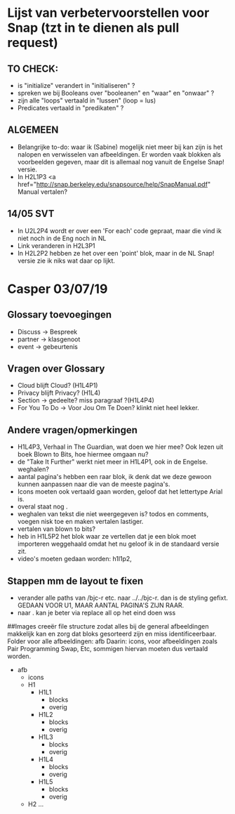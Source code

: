 # Lijst van verbetervoorstellen voor Snap (tzt in te dienen als pull request)
## TO CHECK: 
* is "initialize" verandert in "initialiseren" ? 
* spreken we bij Booleans over "booleanen" en "waar" en "onwaar" ? 
* zijn alle "loops" vertaald in "lussen" (loop = lus)
* Predicates vertaald in "predikaten"  ? 

## ALGEMEEN
* Belangrijke to-do: waar ik (Sabine) mogelijk niet meer bij kan zijn is het nalopen en verwisselen van afbeeldingen. Er worden vaak blokken als voorbeelden gegeven, maar dit is allemaal nog vanuit de Engelse Snap! versie.
* In H2L1P3 <a href="http://snap.berkeley.edu/snapsource/help/SnapManual.pdf"   Manual vertalen?

## 14/05 SVT
* In U2L2P4 wordt er over een 'For each' code gepraat, maar die vind ik niet noch in de Eng noch in NL
* Link veranderen in H2L3P1
* In H2L2P2 hebben ze het over een 'point'  blok, maar in de NL Snap! versie zie ik niks wat daar op lijkt.

# Casper 03/07/19

## Glossary toevoegingen
* Discuss -> Bespreek
* partner -> klasgenoot
* event -> gebeurtenis

## Vragen over Glossary
* Cloud blijft Cloud? (H1L4P1)
* Privacy blijft Privacy? (H1L4)
* Section -> gedeelte? miss paragraaf ?(H1L4P4)
* For You To Do -> Voor Jou Om Te Doen? klinkt niet heel lekker.

## Andere vragen/opmerkingen
* H1L4P3, Verhaal in The Guardian, wat doen we hier mee? Ook lezen uit boek Blown to Bits, hoe hiermee omgaan nu?
* de "Take It Further" werkt niet meer in H1L4P1, ook in de Engelse. weghalen?
* aantal pagina's hebben een raar <head> blok, ik denk dat we deze gewoon kunnen aanpassen naar die van de meeste pagina's.
* Icons moeten ook vertaald gaan worden, geloof dat het lettertype Arial is.
* overal staat nog <html lang="en">.
* weghalen van tekst die niet weergegeven is? todos en comments, voegen nisk toe en maken vertalen lastiger.
* vertalen van blown to bits?
* heb in H1L5P2 het blok waar ze vertellen dat je een blok moet importeren weggehaald omdat het nu geloof ik in de standaard versie zit.
* video's moeten gedaan worden: h1l1p2, 

## Stappen mm de layout te fixen
* verander alle paths van /bjc-r etc. naar ../../bjc-r. dan is de styling gefixt. GEDAAN VOOR U1, MAAR AANTAL PAGINA'S ZIJN RAAR.
* <html lang="en"> naar <html lang="nl">. kan je beter via replace all op het eind doen wss

##Images 
creeër file structure zodat alles bij de general afbeeldingen makkelijk kan en zorg dat bloks gesorteerd zijn en miss identificeerbaar.
Folder voor alle afbeeldingen: afb
Daarin:  icons, voor afbeeldingen zoals Pair Programming Swap, Etc, sommigen hiervan moeten dus vertaald worden.

* afb
  * icons
  * H1
    * H1L1
      * blocks
      * overig
    * H1L2
      * blocks
      * overig
    * H1L3
      * blocks
      * overig
    * H1L4
      * blocks
      * overig
    * H1L5
      * blocks
      * overig                        
  * H2
...

